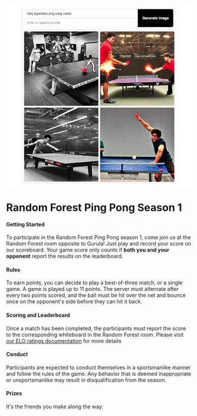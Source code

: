 <p align="center">
  <img src="/assets/ping_pong.png" />
</p>

# Random Forest Ping Pong Season 1

#### Getting Started
To participate in the Random Forest Ping Pong season 1, come join us at the Random Forest room opposite to Gurula! Just play and record your score on our scoreboard. Your game score only counts if **both you and your opponent** report the results on the leaderboard.

#### Rules
To earn points, you can decide to play a best-of-three match, or a single game. A game is played up to 11 points. The server must alternate after every two points scored, and the ball must be hit over the net and bounce once on the opponent's side before they can hit it back.

#### Scoring and Leaderboard
Once a match has been completed, the participants must report the score to the corresponding whiteboard in the Random Forest room. Please visit [our ELO ratings documentation](/elo_.md) for more details

#### Conduct
Participants are expected to conduct themselves in a sportsmanlike manner and follow the rules of the game. Any behavior that is deemed inappropriate or unsportsmanlike may result in disqualification from the season.

#### Prizes
It's the friends you make along the way.